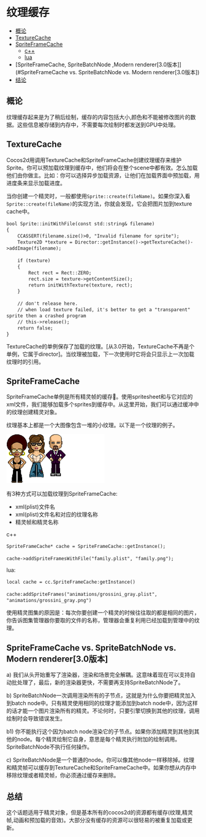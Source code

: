 # 纹理缓存

- [概论](#概论)
- [TextureCache](#TextureCache)
- [SpriteFrameCache](#SpriteFrameCache)
    * [c++](#c++)
	* [lua](#lua)
- [SpriteFrameCache, SpriteBatchNode ,Modern renderer[3.0版本]](#SpriteFrameCache vs. SpriteBatchNode vs. Modern renderer[3.0版本])
- [结论](#结论)

## 概论
纹理缓存起来是为了稍后绘制，缓存的内容包括大小,颜色和不能被修改图片的数据。这些信息被存储到内存中，不需要每次绘制时都发送到GPU中处理。

## TextureCache
Cocos2d用调用TextureCache和SpriteFrameCache创建纹理缓存来维护Sprite。你可以预加载纹理到缓存中，他们将会在整个scene中都有效。怎么加载他们由你做主。比如：你可以选择异步加载资源，让他们在加载界面中预加载，用进度条来显示加载进度。

当你创建一个精灵时，一般都使用`Sprite::create(fileName)`。如果你深入看`Sprite::create(fileName)`的实现方法，你就会发现，它会把图片加到texture cache中。

    bool Sprite::initWithFile(const std::string& filename)
    {
        CCASSERT(filename.size()>0, "Invalid filename for sprite");
        Texture2D *texture = Director::getInstance()->getTextureCache()->addImage(filename);

        if (texture)
        {
            Rect rect = Rect::ZERO;
            rect.size = texture->getContentSize();
            return initWithTexture(texture, rect);
        }

        // don't release here.
        // when load texture failed, it's better to get a "transparent" sprite then a crashed program
        // this->release(); 
        return false;
    }
    
TextureCache的单例保存了加载的纹理。[从3.0开始，TextureCache不再是个单例，它属于director]。当纹理被加载，下一次使用时它将会只显示上一次加载纹理时的引用。

## SpriteFrameCache
SpriteFrameCache单例是所有精灵帧的缓存。使用spritesheet和与它对应的xml文件，我们能够加载多个sprites到缓存中。从这里开始，我们可以通过缓冲中的纹理创建精灵对象。

纹理基本上都是一个大图像包含一堆的小纹理。以下是一个纹理的例子。

![](res/grossini_family.png)

有3种方式可以加载纹理到SpriteFrameCache:

- xml(plist)文件名
- xml(plist)文件名和对应的纹理名称
- 精灵帧和精灵名称

c++

    SpriteFrameCache* cache = SpriteFrameCache::getInstance();

    cache->addSpriteFramesWithFile("family.plist", "family.png");
lua:

    local cache = cc.SpriteFrameCache:getInstance()

    cache:addSpriteFrames("animations/grossini_gray.plist", "animations/grossini_gray.png")
    
使用精灵图集的原因是：每次你要创建一个精灵的时候往往取的都是相同的图片，你告诉图集管理器你要取的文件的名称，管理器会重复利用已经加载到管理中的纹理。

## SpriteFrameCache vs. SpriteBatchNode vs. Modern renderer[3.0版本]

a) 我们从头开始重写了渲染器，渲染和场景完全解耦。这意味着现在可以支持自动批处理了，最后，新的渲染器更快，不需要再支持SpriteBatchNode了。

b) SpriteBatchNode一次调用渲染所有的子节点，这就是为什么你要把精灵加入到batch node中。只有精灵使用相同的纹理才能添加到batch node中，因为这样的话才能一个图片渲染所有的精灵。不论何时，只要引擎切换到其他的纹理，调用绘制时会导致错误发生。

b1) 你不能执行这个因为batch node渲染它的子节点。如果你添加精灵到其他到其他的node。每个精灵绘制它自身，意思是每个精灵执行附加的绘制调用。SpriteBatchNode不执行任何操作。

c) SpriteBatchNode是一个普通的node。你可以像其他node一样移除掉。纹理和精灵帧可以缓存到TextureCache和SpriteFrameCache中。如果你想从内存中移除纹理或者精灵帧，你必须通过缓存来删除。

## 总结
这个话题适用于精灵对象，但是基本所有的cocos2d的资源都有缓存(纹理,精灵帧,动画和预加载的音效)。大部分没有缓存的资源可以很轻易的被重复加载或更新。